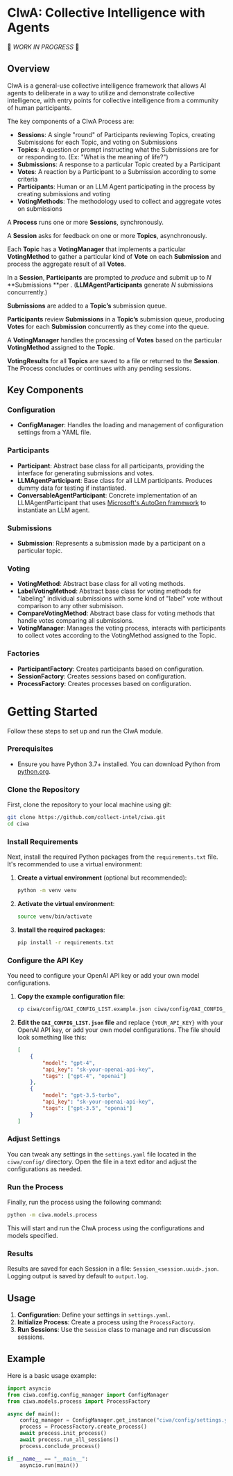 # CIwA: Collective Intelligence with Agents
🚧 _WORK IN PROGRESS_ 🚧

## Overview
CIwA is a general-use collective intelligence framework that allows AI agents to deliberate in a way to utilize and demonstrate collective intelligence, with entry points for collective intelligence from a community of human participants.

The key components of a CIwA Process are:
- **Sessions**: A single "round" of Participants reviewing Topics, creating Submissions for each Topic, and voting on Submissions
- **Topics**: A question or prompt instructing what the Submissions are for or responding to. (Ex: "What is the meaning of life?")
- **Submissions**: A response to a particular Topic created by a Participant
- **Votes**: A reaction by a Participant to a Submission according to some criteria
- **Participants**: Human or an LLM Agent participating in the process by creating submissions and voting
- **VotingMethods**: The methodology used to collect and aggregate votes on submissions

A **Process** runs one or more **Sessions**, synchronously.

A **Session** asks for feedback on one or more **Topics**, asynchronously.

Each **Topic** has a **VotingManager** that implements a particular **VotingMethod** to gather a particular kind of **Vote** on each **Submission** and process the aggregate result of all **Votes**.

In a **Session**, **Participants** are prompted to _produce_ and submit up to _N_ **Submissions **per . (**LLMAgentParticipants** generate _N_ submissions concurrently.)

**Submissions** are added to a **Topic’s** submission queue.

**Participants** review **Submissions** in a **Topic’s** submission queue, producing **Votes** for each **Submission** concurrently as they come into the queue.

A **VotingManager** handles the processing of **Votes** based on the particular **VotingMethod** assigned to the **Topic**.

**VotingResults** for all **Topics** are saved to a file or returned to the **Session**. The Process concludes or continues with any pending sessions.


## Key Components

### Configuration
- **ConfigManager**: Handles the loading and management of configuration settings from a YAML file.

### Participants
- **Participant**: Abstract base class for all participants, providing the interface for generating submissions and votes.
- **LLMAgentParticipant**: Base class for all LLM participants. Produces dummy data for testing if instantiated.
- **ConversableAgentParticipant**: Concrete implementation of an LLMAgentParticipant that uses [Microsoft's AutoGen framework]([url](https://microsoft.github.io/autogen/)) to instantiate an LLM agent.

### Submissions
- **Submission**: Represents a submission made by a participant on a particular topic.

### Voting
- **VotingMethod**: Abstract base class for all voting methods.
- **LabelVotingMethod**: Abstract base class for voting methods for "labeling" individual submissions with some kind of "label" vote without comparison to any other submisison.
- **CompareVotingMethod**: Abstract base class for voting methods that handle votes comparing all submissions.
- **VotingManager**: Manages the voting process, interacts with participants to collect votes according to the VotingMethod assigned to the Topic.

### Factories
- **ParticipantFactory**: Creates participants based on configuration.
- **SessionFactory**: Creates sessions based on configuration.
- **ProcessFactory**: Creates processes based on configuration.


# Getting Started

Follow these steps to set up and run the CIwA module.

### Prerequisites

- Ensure you have Python 3.7+ installed. You can download Python from [python.org](https://www.python.org/downloads/).

### Clone the Repository

First, clone the repository to your local machine using git:

```bash
git clone https://github.com/collect-intel/ciwa.git
cd ciwa
```

### Install Requirements

Next, install the required Python packages from the `requirements.txt` file. It's recommended to use a virtual environment:

1. **Create a virtual environment** (optional but recommended):

    ```bash
    python -m venv venv
    ```

2. **Activate the virtual environment**:

    ```bash
    source venv/bin/activate
    ```

3. **Install the required packages**:

    ```bash
    pip install -r requirements.txt
    ```

### Configure the API Key

You need to configure your OpenAI API key or add your own model configurations.

1. **Copy the example configuration file**:

    ```bash
    cp ciwa/config/OAI_CONFIG_LIST.example.json ciwa/config/OAI_CONFIG_LIST.json
    ```

2. **Edit the `OAI_CONFIG_LIST.json` file** and replace `{YOUR_API_KEY}` with your OpenAI API key, or add your own model configurations. The file should look something like this:

    ```json
    [
        {
            "model": "gpt-4",
            "api_key": "sk-your-openai-api-key",
            "tags": ["gpt-4", "openai"]
        },
        {
            "model": "gpt-3.5-turbo",
            "api_key": "sk-your-openai-api-key",
            "tags": ["gpt-3.5", "openai"]
        }
    ]
    ```

### Adjust Settings

You can tweak any settings in the `settings.yaml` file located in the `ciwa/config/` directory. Open the file in a text editor and adjust the configurations as needed.

### Run the Process

Finally, run the process using the following command:

```bash
python -m ciwa.models.process
```

This will start and run the CIwA process using the configurations and models specified.

### Results
Results are saved for each Session in a file: `Session_<session.uuid>.json`.
Logging output is saved by default to `output.log`.


## Usage
1. **Configuration**: Define your settings in `settings.yaml`.
2. **Initialize Process**: Create a process using the `ProcessFactory`.
3. **Run Sessions**: Use the `Session` class to manage and run discussion sessions.


## Example

Here is a basic usage example:

```python
import asyncio
from ciwa.config.config_manager import ConfigManager
from ciwa.models.process import ProcessFactory

async def main():
    config_manager = ConfigManager.get_instance("ciwa/config/settings.yaml")
    process = ProcessFactory.create_process()
    await process.init_process()
    await process.run_all_sessions()
    process.conclude_process()

if __name__ == "__main__":
    asyncio.run(main())
